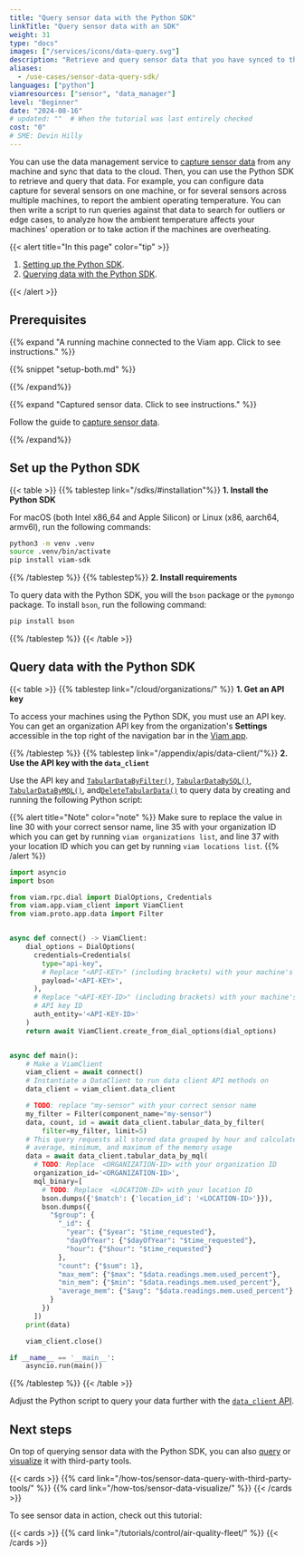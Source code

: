 ```yaml
---
title: "Query sensor data with the Python SDK"
linkTitle: "Query sensor data with an SDK"
weight: 31
type: "docs"
images: ["/services/icons/data-query.svg"]
description: "Retrieve and query sensor data that you have synced to the Viam app using Python SDK."
aliases:
  - /use-cases/sensor-data-query-sdk/
languages: ["python"]
viamresources: ["sensor", "data_manager"]
level: "Beginner"
date: "2024-08-16"
# updated: ""  # When the tutorial was last entirely checked
cost: "0"
# SME: Devin Hilly
---
```


You can use the data management service to [capture sensor data](/how-tos/collect-sensor-data/) from any machine and sync that data to the cloud.
Then, you can use the Python SDK to retrieve and query that data.
For example, you can configure data capture for several sensors on one machine, or for several sensors across multiple machines, to report the ambient operating temperature.
You can then write a script to run queries against that data to search for outliers or edge cases, to analyze how the ambient temperature affects your machines' operation or to take action if the machines are overheating.

{{< alert title="In this page" color="tip" >}}

1. [Setting up the Python SDK](#set-up-the-python-sdk).
1. [Querying data with the Python SDK](#query-data-with-the-python-sdk).

{{< /alert >}}

## Prerequisites

{{% expand "A running machine connected to the Viam app. Click to see instructions." %}}

{{% snippet "setup-both.md" %}}

{{% /expand%}}

{{% expand "Captured sensor data. Click to see instructions." %}}

Follow the guide to [capture sensor data](/how-tos/collect-sensor-data/).

{{% /expand%}}

## Set up the Python SDK

{{< table >}}
{{% tablestep link="/sdks/#installation"%}}
**1. Install the Python SDK**

For macOS (both Intel x86_64 and Apple Silicon) or Linux (x86, aarch64, armv6l), run the following commands:

```sh {class="command-line" data-prompt="$"}
python3 -m venv .venv
source .venv/bin/activate
pip install viam-sdk
```

{{% /tablestep %}}
{{% tablestep%}}
**2. Install requirements**

To query data with the Python SDK, you will the `bson` package or the `pymongo` package.
To install `bson`, run the following command:

```sh {class="command-line" data-prompt="$"}
pip install bson
```

{{% /tablestep %}}
{{< /table >}}

## Query data with the Python SDK

{{< table >}}
{{% tablestep link="/cloud/organizations/" %}}
**1. Get an API key**

To access your machines using the Python SDK, you must use an API key.
You can get an organization API key from the organization's **Settings** accessible in the top right of the navigation bar in the [Viam app](https://app.viam.com).

{{% /tablestep %}}
{{% tablestep link="/appendix/apis/data-client/"%}}
**2. Use the API key with the `data_client`**

Use the API key and [`TabularDataByFilter()`](/appendix/apis/data-client/#tabulardatabyfilter), [`TabularDataBySQL()`](/appendix/apis/data-client/#tabulardatabysql), [`TabularDataByMQL()`](/appendix/apis/data-client/#tabulardatabymql), and[`DeleteTabularData()`](/appendix/apis/data-client/#deletetabulardata) to query data by creating and running the following Python script:

{{% alert title="Note" color="note" %}}
Make sure to replace the value in line 30 with your correct sensor name, line 35 with your organization ID which you can get by running `viam organizations list`, and line 37 with your location ID which you can get by running `viam locations list`.
{{% /alert %}}

```python {class="line-numbers linkable-line-numbers" data-line="29-54, 30, 37, 40"}
import asyncio
import bson

from viam.rpc.dial import DialOptions, Credentials
from viam.app.viam_client import ViamClient
from viam.proto.app.data import Filter


async def connect() -> ViamClient:
    dial_options = DialOptions(
      credentials=Credentials(
        type="api-key",
        # Replace "<API-KEY>" (including brackets) with your machine's API key
        payload='<API-KEY>',
      ),
      # Replace "<API-KEY-ID>" (including brackets) with your machine's
      # API key ID
      auth_entity='<API-KEY-ID>'
    )
    return await ViamClient.create_from_dial_options(dial_options)


async def main():
    # Make a ViamClient
    viam_client = await connect()
    # Instantiate a DataClient to run data client API methods on
    data_client = viam_client.data_client

    # TODO: replace "my-sensor" with your correct sensor name
    my_filter = Filter(component_name="my-sensor")
    data, count, id = await data_client.tabular_data_by_filter(
        filter=my_filter, limit=5)
    # This query requests all stored data grouped by hour and calculates the
    # average, minimum, and maximum of the memory usage
    data = await data_client.tabular_data_by_mql(
      # TODO: Replace  <ORGANIZATION-ID> with your organization ID
      organization_id='<ORGANIZATION-ID>',
      mql_binary=[
        # TODO: Replace  <LOCATION-ID> with your location ID
        bson.dumps({'$match': {'location_id': '<LOCATION-ID>'}}),
        bson.dumps({
          "$group": {
            "_id": {
              "year": {"$year": "$time_requested"},
              "dayOfYear": {"$dayOfYear": "$time_requested"},
              "hour": {"$hour": "$time_requested"}
            },
            "count": {"$sum": 1},
            "max_mem": {"$max": "$data.readings.mem.used_percent"},
            "min_mem": {"$min": "$data.readings.mem.used_percent"},
            "average_mem": {"$avg": "$data.readings.mem.used_percent"}
          }
        })
      ])
    print(data)

    viam_client.close()

if __name__ == '__main__':
    asyncio.run(main())
```

{{% /tablestep %}}
{{< /table >}}

Adjust the Python script to query your data further with the [`data_client` API](/appendix/apis/data-client/#api).

## Next steps

On top of querying sensor data with the Python SDK, you can also [query](/how-tos/sensor-data-query-with-third-party-tools/) or [visualize](/how-tos/sensor-data-visualize/) it with third-party tools.

{{< cards >}}
{{% card link="/how-tos/sensor-data-query-with-third-party-tools/" %}}
{{% card link="/how-tos/sensor-data-visualize/" %}}
{{< /cards >}}

To see sensor data in action, check out this tutorial:

{{< cards >}}
{{% card link="/tutorials/control/air-quality-fleet/" %}}
{{< /cards >}}
